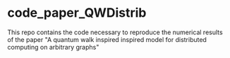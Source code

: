 # code_paper_QWDistrib
This repo contains the code necessary to reproduce the numerical results of the paper "A quantum walk inspired inspired model for distributed computing on arbitrary graphs"
